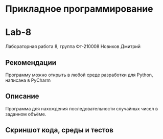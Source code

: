 # Прикладное программирование
# Lab-8
Лабораторная работа 8, 
группа Фт-210008 Новиков Дмитрий 
## Рекомендации
Программу можно открыть в любой среде разработки для Python, написана в PyCharm 
## Описание
Программа для нахождения последовательности случайных чисел в заданном объёме.
## Скриншот кода, среды и тестов

